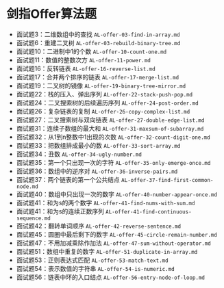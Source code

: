 # 剑指Offer算法题

- 面试题3：二维数组中的查找		`AL-offer-03-find-in-array.md`
- 面试题6：重建二叉树	`AL-offer-03-rebuild-binary-tree.md`
- 面试题10：二进制中1的个数	`AL-offer-10-count-one.md`
- 面试题11：数值的整数次方		`AL-offer-11-power.md`
- 面试题16：反转链表	`AL-offer-16-reverse-list.md`
- 面试题17：合并两个排序的链表	`AL-offer-17-merge-list.md`
- 面试题19：二叉树的镜像	`AL-offer-19-binary-tree-mirror.md`
- 面试题22：栈的压入、弹出序列	`AL-offer-22-stack-push-pop.md`
- 面试题24：二叉搜索树的后续遍历序列	`AL-offer-24-post-order.md`
- 面试题26：复杂链表的复制	`AL-offer-26-copy-complex-list.md`
- 面试题27：二叉搜索树与双向链表	`AL-offer-27-double-edge-list.md`
- 面试题31：连续子数组的最大和	`AL-offer-31-maxsum-of-subarray.md`
- 面试题32：从1到n整数中1出现的次数	`AL-offer-32-count-digit-one.md`
- 面试题33：把数组排成最小的数	`AL-offer-33-sort-array.md`
- 面试题34：丑数	`AL-offer-34-ugly-number.md`
- 面试题35：第一个只出现一次的字符	`AL-offer-35-only-emerge-once.md`
- 面试题36：数组中的逆序对	`AL-offer-36-inverse-pairs.md`
- 面试题37：两个链表的第一个公共结点	`AL-offer-37-find-first-common-node.md`
- 面试题40：数组中只出现一次的数字	`AL-offer-40-number-appear-once.md`
- 面试题41：和为s的两个数字	`AL-offer-41-find-nums-with-sum.md`
- 面试题41：和为s的连续正数序列	`AL-offer-41-find-continuous-sequence.md`
- 面试题42：翻转单词顺序	`AL-offer-42-reverse-sentence.md`
- 面试题45：圆圈中最后剩下的数字	`AL-offer-45-circle-remain-number.md`
- 面试题47：不用加减乘除作加法	`AL-offer-47-sum-without-operator.md`
- 面试题51：数组中重复的数字	`AL-offer-51-duplicate-in-array.md`
- 面试题53：正则表达式匹配	`AL-offer-53-match-text.md`
- 面试题54：表示数值的字符串	`AL-offer-54-is-numeric.md`
- 面试题56：链表中环的入口结点	`AL-offer-56-entry-node-of-loop.md`